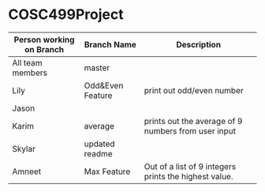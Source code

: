 # COSC499Project
Person working on Branch | Branch Name | Description
------------ | -------------  | ------------- 
All team members | master |
Lily | Odd&Even Feature | print out odd/even number
Jason |
Karim | average| prints out the average of 9 numbers from user input
Skylar | updated readme
Amneet | Max Feature | Out of a list of 9 integers prints the highest value.
